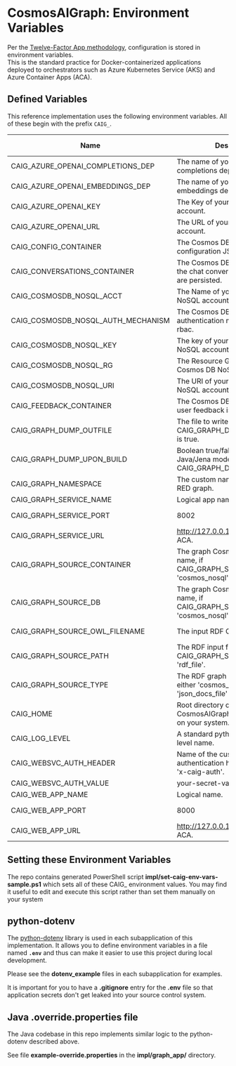 # CosmosAIGraph: Environment Variables

Per the [Twelve-Factor App methodology](https://12factor.net/config),
configuration is stored in environment variables.  
This is the standard practice for Docker-containerized applications deployed to orchestrators
such as Azure Kubernetes Service (AKS) and Azure Container Apps (ACA).

## Defined Variables

This reference implementation uses the following environment variables.
All of these begin with the prefix `CAIG_`.

| Name | Description | Where Used |
| --------------------------------- | --------------------------------- | ---------- |
| CAIG_AZURE_OPENAI_COMPLETIONS_DEP | The name of your Azure OpenAI completions deployment.   | WEB RUNTIME |
| CAIG_AZURE_OPENAI_EMBEDDINGS_DEP | The name of your Azure OpenAI embeddings deployment.   | WEB RUNTIME |
| CAIG_AZURE_OPENAI_KEY | The Key of your Azure OpenAI account.   | WEB RUNTIME |
| CAIG_AZURE_OPENAI_URL | The URL of your Azure OpenAI account.   | WEB RUNTIME |
| CAIG_CONFIG_CONTAINER | The Cosmos DB container for configuration JSON values.   | RUNTIME |
| CAIG_CONVERSATIONS_CONTAINER | The Cosmos DB container where the chat conversations and history are persisted.   | WEB RUNTIME |
| CAIG_COSMOSDB_NOSQL_ACCT | The Name of your Cosmos DB NoSQL account.   | RUNTIME |
| CAIG_COSMOSDB_NOSQL_AUTH_MECHANISM | The Cosmos DB NoSQL authentication mechanism; key or rbac.   | RUNTIME |
| CAIG_COSMOSDB_NOSQL_KEY | The key of your Cosmos DB NoSQL account.   | RUNTIME |
| CAIG_COSMOSDB_NOSQL_RG | The Resource Group of your Cosmos DB NoSQL account.   | DEV ENV |
| CAIG_COSMOSDB_NOSQL_URI | The URI of your Cosmos DB NoSQL account.   | RUNTIME |
| CAIG_FEEDBACK_CONTAINER | The Cosmos DB container where user feedback is persisted.   | WEB RUNTIME |
| CAIG_GRAPH_DUMP_OUTFILE | The file to write to if CAIG_GRAPH_DUMP_UPON_BUILD is true.   | GRAPH RUNTIME |
| CAIG_GRAPH_DUMP_UPON_BUILD | Boolean true/false to dump the Java/Jena model to CAIG_GRAPH_DUMP_OUTFILE.   | GRAPH RUNTIME |
| CAIG_GRAPH_NAMESPACE | The custom namespace for the RED graph.   | GRAPH RUNTIME |
| CAIG_GRAPH_SERVICE_NAME | Logical app name.   | DEV ENV |
| CAIG_GRAPH_SERVICE_PORT | 8002   | WEB RUNTIME |
| CAIG_GRAPH_SERVICE_URL | http://127.0.0.1 or determined by ACA.   | WEB RUNTIME |
| CAIG_GRAPH_SOURCE_CONTAINER | The graph Cosmos DB container name, if CAIG_GRAPH_SOURCE_TYPE is 'cosmos_nosql'.   | GRAPH RUNTIME |
| CAIG_GRAPH_SOURCE_DB | The graph Cosmos DB database name, if CAIG_GRAPH_SOURCE_TYPE is 'cosmos_nosql'.   | GRAPH RUNTIME |
| CAIG_GRAPH_SOURCE_OWL_FILENAME | The input RDF OWL ontology file.   | GRAPH RUNTIME |
| CAIG_GRAPH_SOURCE_PATH | The RDF input file, if CAIG_GRAPH_SOURCE_TYPE is 'rdf_file'.   | GRAPH RUNTIME |
| CAIG_GRAPH_SOURCE_TYPE | The RDF graph data source type, either 'cosmos_nosql', or 'json_docs_file' or 'rdf_file'.   | GRAPH RUNTIME |
| CAIG_HOME | Root directory of the CosmosAIGraph GitHub repository on your system.   | DEV ENV |
| CAIG_LOG_LEVEL | A standard python or java logging level name.   | RUNTIME |
| CAIG_WEBSVC_AUTH_HEADER | Name of the custom HTTP authentication header; defaults to 'x-caig-auth'.   | RUNTIME |
| CAIG_WEBSVC_AUTH_VALUE | your-secret-value   | RUNTIME |
| CAIG_WEB_APP_NAME | Logical name.   | DEV ENV |
| CAIG_WEB_APP_PORT | 8000   | WEB RUNTIME |
| CAIG_WEB_APP_URL | http://127.0.0.1 or determined by ACA.   | WEB RUNTIME |

## Setting these Environment Variables

The repo contains generated PowerShell script **impl/set-caig-env-vars-sample.ps1**
which sets all of these CAIG_ environment values.
You may find it useful to edit and execute this script rather than set them manually on your system


## python-dotenv

The [python-dotenv](https://pypi.org/project/python-dotenv/) library is used
in each subapplication of this implementation.
It allows you to define environment variables in a file named **`.env`**
and thus can make it easier to use this project during local development.

Please see the **dotenv_example** files in each subapplication for examples.

It is important for you to have a **.gitignore** entry for the **.env** file
so that application secrets don't get leaked into your source control system.


## Java .override.properties file

The Java codebase in this repo implements similar logic to the python-dotenv described above.

See file **example-override.properties** in the **impl/graph_app/** directory.

